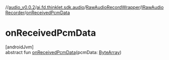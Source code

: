 //[audio_v0.0.2](../../../../index.md)/[ai.fd.thinklet.sdk.audio](../../index.md)/[RawAudioRecordWrapper](../index.md)/[IRawAudioRecorder](index.md)/[onReceivedPcmData](on-received-pcm-data.md)

# onReceivedPcmData

[androidJvm]\
abstract fun [onReceivedPcmData](on-received-pcm-data.md)(pcmData: [ByteArray](https://kotlinlang.org/api/latest/jvm/stdlib/kotlin/-byte-array/index.html))

